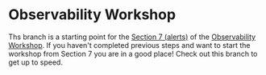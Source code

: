 # Observability Workshop

Ths branch is a starting point for the [Section 7 (alerts)](https://observability-lab-cse.github.io/observability-lab-workshop/07-alert/) of the [Observability Workshop](https://observability-lab-cse.github.io/observability-lab-workshop/). If you haven't completed previous steps and want to start the workshop from Section 7 you are in a good place! Check out this branch to get up to speed.
